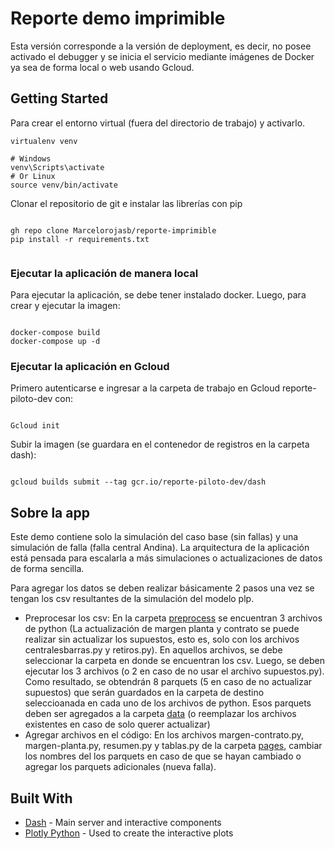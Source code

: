 # Reporte demo imprimible

Esta versión corresponde a la versión de deployment, es decir, no posee activado el debugger y se inicia el servicio mediante imágenes de Docker ya sea de forma local o web usando Gcloud.

## Getting Started

Para crear el entorno virtual (fuera del directorio de trabajo) y activarlo.

```
virtualenv venv

# Windows
venv\Scripts\activate
# Or Linux
source venv/bin/activate

```

Clonar el repositorio de git e instalar las librerías con pip

```

gh repo clone Marcelorojasb/reporte-imprimible
pip install -r requirements.txt


```

### Ejecutar la aplicación de manera local
Para ejecutar la aplicación, se debe tener instalado docker. Luego, para crear y ejecutar la imagen:

```

docker-compose build
docker-compose up -d

```
### Ejecutar la aplicación en Gcloud
Primero autenticarse e ingresar a la carpeta de trabajo en Gcloud reporte-piloto-dev con:

```

Gcloud init

```
Subir la imagen (se guardara en el contenedor de registros en la carpeta dash):
```

gcloud builds submit --tag gcr.io/reporte-piloto-dev/dash

```

## Sobre la app

Este demo contiene solo la simulación del caso base (sin fallas) y una simulación de falla (falla central Andina). La arquitectura de la aplicación está pensada para escalarla a más simulaciones o actualizaciones de datos de forma sencilla.

Para agregar los datos se deben realizar básicamente 2 pasos una vez se tengan los csv resultantes de la simulación del modelo plp. 

- Preprocesar los csv: En la carpeta [preprocess](/) se encuentran 3 archivos de python (La actualización de margen planta y contrato se puede realizar sin actualizar los supuestos, esto es, solo con los archivos centralesbarras.py y retiros.py). En aquellos archivos, se debe seleccionar la carpeta en donde se encuentran los csv. Luego, se deben ejecutar los 3 archivos (o 2 en caso de no usar el archivo supuestos.py). Como resultado, se obtendrán 8 parquets (5 en caso de no actualizar supuestos) que serán guardados en la carpeta de destino seleccioanada en cada uno de los archivos de python. Esos parquets deben ser agregados a la carpeta [data](/) (o reemplazar los archivos existentes en caso de solo querer actualizar)
- Agregar archivos en el código: En los archivos margen-contrato.py, margen-planta.py, resumen.py y tablas.py de la carpeta [pages](/), cambiar los nombres del los parquets en caso de que se hayan cambiado o agregar los parquets adicionales (nueva falla).

## Built With

- [Dash](https://dash.plot.ly/) - Main server and interactive components
- [Plotly Python](https://plot.ly/python/) - Used to create the interactive plots

